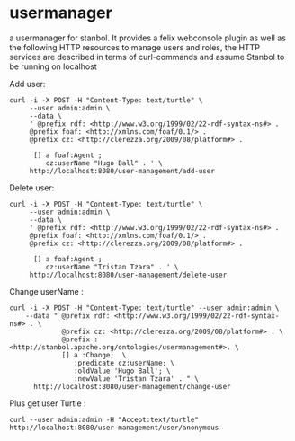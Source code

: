 usermanager
===========

a usermanager for stanbol. It provides a felix webconsole plugin as well as the following HTTP resources to manage users and roles, the HTTP services are described in terms of curl-commands and assume Stanbol to be running on localhost

Add user:

    curl -i -X POST -H "Content-Type: text/turtle" \
         --user admin:admin \
         --data \
         ' @prefix rdf: <http://www.w3.org/1999/02/22-rdf-syntax-ns#> . 
         @prefix foaf: <http://xmlns.com/foaf/0.1/> . 
         @prefix cz: <http://clerezza.org/2009/08/platform#> . 

          [] a foaf:Agent ; 
             cz:userName "Hugo Ball" . ' \
         http://localhost:8080/user-management/add-user

Delete user:

    curl -i -X POST -H "Content-Type: text/turtle" \
         --user admin:admin \
         --data \
         ' @prefix rdf: <http://www.w3.org/1999/02/22-rdf-syntax-ns#> . 
         @prefix foaf: <http://xmlns.com/foaf/0.1/> . 
         @prefix cz: <http://clerezza.org/2009/08/platform#> . 

          [] a foaf:Agent ; 
             cz:userName "Tristan Tzara" . ' \
         http://localhost:8080/user-management/delete-user

Change userName :

    curl -i -X POST -H "Content-Type: text/turtle" --user admin:admin \
        --data " @prefix rdf: <http://www.w3.org/1999/02/22-rdf-syntax-ns#> . \
                 @prefix cz: <http://clerezza.org/2009/08/platform#> . \
                 @prefix : <http://stanbol.apache.org/ontologies/usermanagement#>. \
                 [] a :Change;  \
                    :predicate cz:userName; \
                    :oldValue 'Hugo Ball'; \
                    :newValue 'Tristan Tzara' . " \
          http://localhost:8080/user-management/change-user

Plus get user Turtle :

    curl --user admin:admin -H "Accept:text/turtle"
    http://localhost:8080/user-management/user/anonymous
